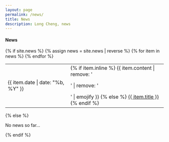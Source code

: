 ```yaml
---
layout: page
permalink: /news/
title: News
description: Long Cheng, news
---
```


<h4><strong>News</strong></h4>
<div class="news2">
  {% if site.news %}
    <table>
    {% assign news = site.news | reverse %}
    {% for item in news %}
      <tr class="no-top-border">
        <td class="date">{{ item.date | date: "%b, %Y" }}</td>
        <td class="announcement">
          {% if item.inline %}
            {{ item.content | remove: '<p>' | remove: '</p>' | emojify }}
          {% else %}
            <a class="news-title" href="{{ item.url | prepend: site.baseurl }}">{{ item.title }}</a>
          {% endif %}
        </td>
      </tr>
    {% endfor %}
    </table>
  {% else %}
    <p>No news so far...</p>
  {% endif %}
</div>